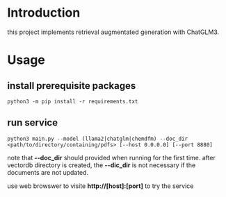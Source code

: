 # Introduction

this project implements retrieval augmentated generation with ChatGLM3.

# Usage

## install prerequisite packages

```shell
python3 -m pip install -r requirements.txt
```

## run service

```shell
python3 main.py --model (llama2|chatglm|chemdfm) --doc_dir <path/to/directory/containing/pdfs> [--host 0.0.0.0] [--port 8880]
```

note that **--doc_dir** should provided when running for the first time.
after vectordb directory is created, the **--dic_dir** is not necessary if the documents are not updated.

use web browswer to visite **http://[host]:[port]** to try the service

